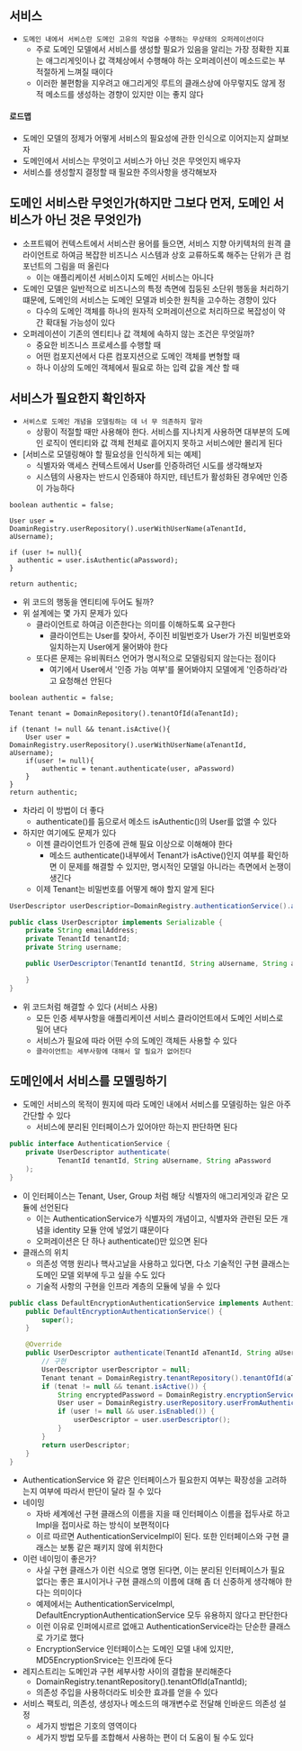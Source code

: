 ## 서비스

- `도메인 내에서 서비스란 도메인 고유의 작업을 수행하는 무상태의 오퍼레이션이다`
    - 주로 도메인 모델에서 서비스를 생성할 필요가 있음을 알리는 가장 정확한 지표는 애그리게잇이나 값 객체상에서 수행해야 하는 오퍼레이션이 메소드로는 부적절하게 느껴질 때이다
    - 이러한 불편함을 지우려고 애그리게잇 루트의 클래스상에 아무렇지도 않게 정적 메소드를 생성하는 경향이 있지만 이는 좋지 않다

#### 로드맵

- 도메인 모델의 정제가 어떻게 서비스의 필요성에 관한 인식으로 이어지는지 살펴보자
- 도메인에서 서비스는 무엇이고 서비스가 아닌 것은 무엇인지 배우자
- 서비스를 생성할지 결정할 때 필요한 주의사항을 생각해보자

## 도메인 서비스란 무엇인가(하지만 그보다 먼저, 도메인 서비스가 아닌 것은 무엇인가)

- 소프트웨어 컨텍스트에서 서비스란 용어를 들으면, 서비스 지향 아키텍처의 원격 클라이언트로 하여금 복잡한 비즈니스 시스템과 상호 교류하도록 해주는 단위가 큰 컴포넌트의 그림을 떠 올린다
    - 이는 애플리케이션 서비스이지 도메인 서비스는 아니다
- 도메인 모델은 일반적으로 비즈니스의 특정 측면에 집둥된 소단위 행동을 처리하기 떄문에, 도메인의 서비스는 도메인 모델과 비슷한 원칙을 고수하는 경향이 있다
    - 다수의 도메인 객체를 하나의 원자적 오퍼레이션으로 처리하므로 복잡성이 약간 확대될 가능성이 있다
- 오퍼레이션이 기존의 엔티티나 값 객체에 속하지 않는 조건은 무엇일까?
    - 중요한 비즈니스 프로세스를 수행할 때
    - 어떤 컴포지션에서 다른 컴포지션으로 도메인 객체를 변형할 때
    - 하나 이상의 도메인 객체에서 필요로 하는 입력 값을 계산 할 때

## 서비스가 필요한지 확인하자

- `서비스로 도메인 개념을 모델링하는 데 너 무 의존하지 말라`
    - 상황이 적절할 때만 사용해야 한다. 서비스를 지나치게 사용하면 대부분의 도메인 로직이 엔티티와 값 객체 전체로 흩어지지 못하고 서비스에만 몰리게 된다
- [서비스로 모델링해야 할 필요성을 인식하게 되는 예제]
    - 식별자와 액세스 컨텍스트에서 User를 인증하려던 시도를 생각해보자
    - 시스템의 사용자는 반드시 인증돼야 하지만, 테넌트가 활성화된 경우에만 인증이 가능하다

```
boolean authentic = false;

User user = DoaminRegistry.userRepository().userWithUserName(aTenantId, aUsername);

if (user != null){
  authentic = user.isAuthentic(aPassword);
}

return authentic;
```

- 위 코드의 행동을 엔티티에 두어도 될까?
- 위 설계에는 몇 가지 문제가 있다
    - 클라이언트로 하여금 이즌한다는 의미를 이해하도록 요구한다
        - 클라이언트는 User를 찾아서, 주이진 비밀번호가 User가 가진 비밀번호와 일치하는지 User에게 물어봐야 한다
    - 또다른 문제는 유비쿼터스 언어가 명시적으로 모델링되지 않는다는 점이다
        - 여기에서 User에서 '인증 가능 여부'를 물어봐야지 모델에게 '인증하라'라고 요청해선 안된다

```
boolean authentic = false;

Tenant tenant = DomainRepository().tenantOfId(aTenantId);

if (tenant != null && tenant.isActive(){
    User user = DomainRegistry.userRepository().userWithUserName(aTenantId, aUsername);
    if(user != null){
        authentic = tenant.authenticate(user, aPassword)
    }
}
return authentic;
```

- 차라리 이 방법이 더 좋다
    - authenticate()를 둠으로서 메소드 isAuthentic()의 User를 없앨 수 있다
- 하지만 여기에도 문제가 있다
    - 이젠 클라이언트가 인증에 관해 필요 이상으로 이해해야 한다
        - 메소드 authenticate()내부에서 Tenant가 isActive()인지 여부를 확인하면 이 문제를 해결할 수 있지만, 명시적인 모델일 아니라는 측면에서 논쟁이 생긴다
    - 이제 Tenant는 비밀번호를 어떻게 해야 할지 알게 된다

```java
UserDescriptor userDescriptior=DomainRegistry.authenticationService().authenticate(aTenantId,aUsername,aPassword);

public class UserDescriptor implements Serializable {
    private String emailAddress;
    private TenantId tenantId;
    private String username;

    public UserDescriptor(TenantId tenantId, String aUsername, String anEmailAddress) {

    }
}
```

- 위 코드처럼 해결할 수 있다 (서비스 사용)
    - 모든 인증 세부사항을 애플리케이션 서비스 클라이언트에서 도메인 서비스로 밀어 낸다
    - 서비스가 필요에 따라 어떤 수의 도메인 객체든 사용할 수 있다
    - `클라이언트는 세부사항에 대해서 알 필요가 없어진다`

## 도메인에서 서비스를 모델링하기

- 도메인 서비스의 목적이 뭔지에 따라 도메인 내에서 서비스를 모델링하는 일은 아주 간단할 수 있다
    - 서비스에 분리된 인터페이스가 있어야만 하는지 판단하면 된다

```java
public interface AuthenticationService {
    private UserDescriptor authenticate(
            TenantId tenantId, String aUsername, String aPassword
    );
}
```

- 이 인터페이스는 Tenant, User, Group 처럼 해당 식별자의 애그리게잇과 같은 모듈에 선언된다
    - 이는 AuthenticationService가 식별자의 개념이고, 식별자와 관련된 모든 개념을 identity 모듈 안에 넣었기 떄문이다
    - 오퍼레이션은 단 하나 authenticate()만 있으면 된다
- 클래스의 위치
    - 의존성 역행 원리나 핵사고날을 사용하고 있다면, 다소 기술적인 구현 클래스는 도메인 모델 외부에 두고 싶을 수도 있다
    - 기술적 사항의 구현을 인프라 계층의 모듈에 넣을 수 있다

```java
public class DefaultEncryptionAuthenticationService implements AuthenticationService {
    public DefaultEncryptionAuthenticationService() {
        super();
    }

    @Override
    public UserDescriptor authenticate(TenantId aTenantId, String aUsername, String aPassword) {
        // 구현
        UserDescriptor userDescriptor = null;
        Tenant tenant = DomainRegistry.tenantRepository().tenantOfId(aTnantId);
        if (tenat != null && tenant.isActive()) {
            String encryptedPassword = DomainRegistry.encryptionService().encrytedValue(aPassword);
            User user = DomainRegistry.userRepository.userFromAuthenticCredentials(aTenantId, aUsername, encryptedPassword)
            if (user != null && user.isEnabled()) {
                userDescriptor = user.userDescriptor();
            }
        }
        return userDescriptor;
    }
}
```

- AuthenticationService 와 같은 인터페이스가 필요한지 여부는 확장성을 고려하는지 여부에 따라서 판단이 달라 질 수 있다
- 네이밍
    - 자바 세계에선 구현 클래스의 이름을 지을 때 인터페이스 이름을 접두사로 하고 Impl을 접미사로 하는 방식이 보편적이다
    - 이르 따르면 AuthenticationServiceImpl이 된다. 또한 인터페이스와 구현 클래스는 보통 같은 패키지 않에 위치한다
- 이런 네이밍이 좋은가?
    - 사실 구현 클래스가 이런 식으로 명명 된다면, 이는 분리된 인터페이스가 필요 없다는 좋은 표시이거나 구현 클래스의 이름에 대해 좀 더 신중하게 생각해야 한다는 의미이다
    - 예제에서는 AuthenticationServiceImpl, DefaultEncryptionAuthenticationService 모두 유용하지 않다고 판단한다
    - 이런 이유로 인퍼에시르르 없애고 AuthenticationService라는 단순한 클래스로 가기로 했다
    - EncryptionService 인터페이스는 도메인 모델 내에 있지만, MD5EncryptionSrvice는 인프라에 둔다
- 레지스트리는 도메인과 구현 세부사항 사이의 결합을 분리해준다
    - DomainRegistry.tenantRepository().tenantOfId(aTnantId);
    - 의존성 주입을 사용하더라도 비슷한 효과를 얻을 수 있다
- 서비스 팩토리, 의존성, 생성자나 메소드의 매개변수로 전달해 인바운드 의존성 설정
    - 세가지 방법은 기호의 영역이다
    - 세가지 방법 모두를 조합해서 사용하는 편이 더 도움이 될 수도 있다 

